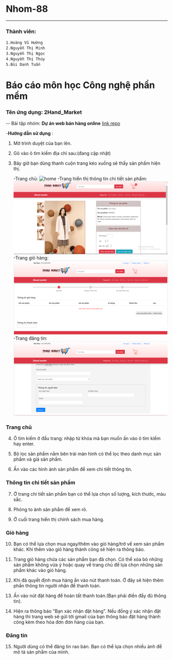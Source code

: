 # Nhom-88

---

### Thành   viên:

```sh
1.Hoàng Vũ Hường
2.Nguyễn Thị Minh
3.Nguyễn Thị Ngọc
4.Nguyễn Thị Thúy
5.Bùi Danh Tuấn
```

# Báo cáo môn học Công nghệ phần mềm


### Tên ứng dụng:  2Hand_Market

-- Bài tập nhóm: **Dự án web bán hàng online**
[link repo](https://github.com/17020932/2hand-market/tree/master/2hand-market)

-<b>Hướng dẫn sử dụng </b>:

1.	Mở trình duyệt của bạn lên.

2.	Gõ vào ô tìm kiếm địa chỉ sau:(đang cập nhật)

3.	Bây giờ bạn dùng thanh cuộn trang kéo xuống sẽ thấy sản phẩm hiện thị.

	-Trang chủ:
	![home](https://github.com/17020932/INT2208-8-2019/blob/master/nhom-88/imagines/trang%20ch%E1%BB%A71.png)
	-Trang hiển thị thông tin chi tiết sản phẩm:
	![product-detail](https://github.com/17020932/INT2208-8-2019/blob/master/nhom-88/imagines/trang%20th%C3%B4ng%20tin%20chi%20ti%E1%BA%BFt.PNG)
	-Trang giỏ hàng:
	![cart](https://github.com/17020932/INT2208-8-2019/blob/master/nhom-88/imagines/gi%E1%BB%8F%20h%C3%A0ng.jpg)
	-Trang đăng tin:
	![post-news](https://github.com/17020932/INT2208-8-2019/blob/master/nhom-88/imagines/dang-tin.PNG)
	
### Trang chủ

4.	Ô tìm kiếm ở đầu trang: nhập từ khóa mà bạn muốn ấn vào ô tìm kiếm hay enter.

5.	Bộ lọc sản phẩm nằm bên trái màn hình có thể lọc theo danh mục sản phẩm và giá sản phẩm.

6.	Ấn vào các hình ảnh sản phẩm để xem chi tiết thông tin.

### Thông tin chi tiết sản phẩm

7.	Ở trang chi tiết sản phẩm bạn có thể lựa chọn số lượng, kích thước, màu sắc.

8.	Phóng to ảnh sản phẩm để xem rõ.

9.	Ở cuối trang hiển thị chính sách mua hàng.

### Giỏ hàng

10.	Bạn có thể lựa chọn mua ngay/thêm vào giỏ hàng/trở về xem sản phẩm khác. Khi thêm vào giỏ hàng thành công sẽ hiện ra thông báo.

11.	Trang giỏ hảng chứa các sản phẩm bạn đã chọn. Có thể xóa bỏ những sản phẩm không vừa ý hoặc quay về trang chủ để lựa chọn những sản phẩm khác vào giỏ hàng.

12.	Khi đã quyết định mua hàng ấn vào nút thanh toán. Ở đây sẽ hiện thêm phần thông tin người nhận để thanh toán.

13.	Ấn vào nút đặt hàng để hoàn tất thanh toán.(Bạn phải điền đầy đủ thông tin).

14.	Hiện ra thông báo "Bạn xác nhận đặt hàng". Nếu đồng ý xác nhận đặt hàng thì trang web sẽ gửi tới gmail của bạn thông báo đặt hàng thành công kèm theo hóa đơn đơn hàng của bạn.

### Đăng tin

15.	Người dùng có thể đăng tin rao bán. Bạn có thể lựa chọn nhiều ảnh để mô tả sản phẩm của mình.


